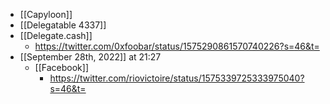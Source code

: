 - [[Capyloon]]
- [[Delegatable 4337]]
- [[Delegate.cash]]
    - https://twitter.com/0xfoobar/status/1575290861570740226?s=46&t=
- [[September 28th, 2022]] at 21:27
    - [[Facebook]]
        - https://twitter.com/riovictoire/status/1575339725333975040?s=46&t=
